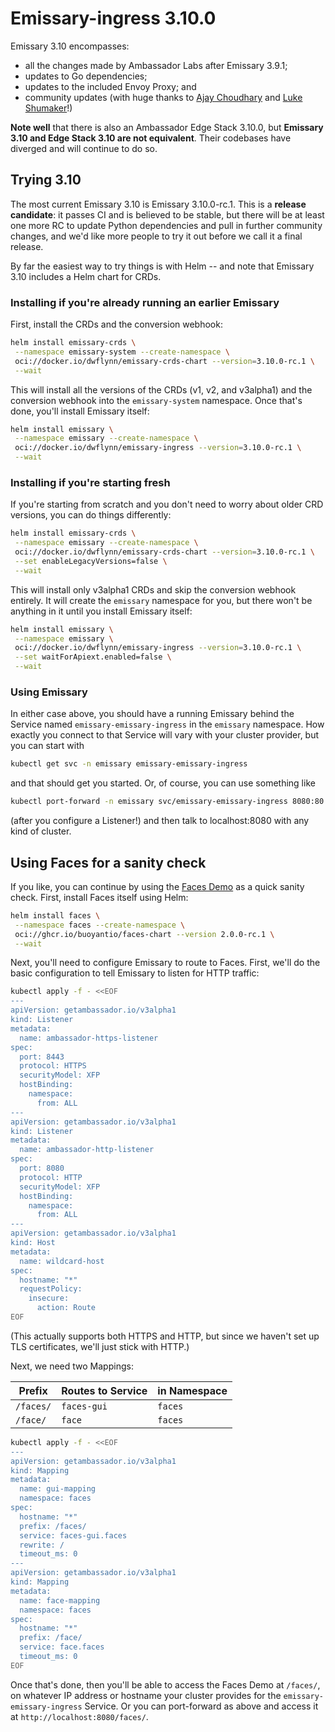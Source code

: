 # Emissary-ingress 3.10.0

Emissary 3.10 encompasses:

- all the changes made by Ambassador Labs after Emissary 3.9.1;
- updates to Go dependencies;
- updates to the included Envoy Proxy; and
- community updates (with huge thanks to [Ajay Choudhary] and [Luke Shumaker]!)

**Note well** that there is also an Ambassador Edge Stack 3.10.0, but
**Emissary 3.10 and Edge Stack 3.10 are not equivalent**. Their codebases have
diverged and will continue to do so.

[Ajay Choudhary]: https://github.com/ajaychoudhary-hotstar
[Luke Shumaker]: https://github.com/lukeshu

## Trying 3.10

The most current Emissary 3.10 is Emissary 3.10.0-rc.1. This is a **release
candidate**: it passes CI and is believed to be stable, but there will be at
least one more RC to update Python dependencies and pull in further community
changes, and we'd like more people to try it out before we call it a final
release.

By far the easiest way to try things is with Helm -- and note that Emissary
3.10 includes a Helm chart for CRDs.

### Installing if you're already running an earlier Emissary

First, install the CRDs and the conversion webhook:

```bash
helm install emissary-crds \
 --namespace emissary-system --create-namespace \
 oci://docker.io/dwflynn/emissary-crds-chart --version=3.10.0-rc.1 \
 --wait
```

This will install all the versions of the CRDs (v1, v2, and v3alpha1) and the
conversion webhook into the `emissary-system` namespace. Once that's done, you'll install Emissary itself:

```bash
helm install emissary \
 --namespace emissary --create-namespace \
 oci://docker.io/dwflynn/emissary-ingress --version=3.10.0-rc.1 \
 --wait
```

### Installing if you're starting fresh

If you're starting from scratch and you don't need to worry about older CRD
versions, you can do things differently:

```bash
helm install emissary-crds \
 --namespace emissary --create-namespace \
 oci://docker.io/dwflynn/emissary-crds-chart --version=3.10.0-rc.1 \
 --set enableLegacyVersions=false \
 --wait
```

This will install only v3alpha1 CRDs and skip the conversion webhook entirely.
It will create the `emissary` namespace for you, but there won't be anything
in it until you install Emissary itself:

```bash
helm install emissary \
 --namespace emissary \
 oci://docker.io/dwflynn/emissary-ingress --version=3.10.0-rc.1 \
 --set waitForApiext.enabled=false \
 --wait
```

### Using Emissary

In either case above, you should have a running Emissary behind the Service
named `emissary-emissary-ingress` in the `emissary` namespace. How exactly you connect to that Service will vary with your cluster provider, but you can start with

```bash
kubectl get svc -n emissary emissary-emissary-ingress
```

and that should get you started. Or, of course, you can use something like

```bash
kubectl port-forward -n emissary svc/emissary-emissary-ingress 8080:80
```

(after you configure a Listener!) and then talk to localhost:8080 with any
kind of cluster.

## Using Faces for a sanity check

[Faces Demo]: https://github.com/buoyantio/faces-demo

If you like, you can continue by using the [Faces Demo] as a quick sanity
check. First, install Faces itself using Helm:

```bash
helm install faces \
 --namespace faces --create-namespace \
 oci://ghcr.io/buoyantio/faces-chart --version 2.0.0-rc.1 \
 --wait
```

Next, you'll need to configure Emissary to route to Faces. First, we'll do the
basic configuration to tell Emissary to listen for HTTP traffic:

```bash
kubectl apply -f - <<EOF
---
apiVersion: getambassador.io/v3alpha1
kind: Listener
metadata:
  name: ambassador-https-listener
spec:
  port: 8443
  protocol: HTTPS
  securityModel: XFP
  hostBinding:
    namespace:
      from: ALL
---
apiVersion: getambassador.io/v3alpha1
kind: Listener
metadata:
  name: ambassador-http-listener
spec:
  port: 8080
  protocol: HTTP
  securityModel: XFP
  hostBinding:
    namespace:
      from: ALL
---
apiVersion: getambassador.io/v3alpha1
kind: Host
metadata:
  name: wildcard-host
spec:
  hostname: "*"
  requestPolicy:
    insecure:
      action: Route
EOF
```

(This actually supports both HTTPS and HTTP, but since we haven't set up TLS
certificates, we'll just stick with HTTP.)

Next, we need two Mappings:

| Prefix    | Routes to Service | in Namespace |
| --------- | ----------------- | ------------ |
| `/faces/` | `faces-gui`       | `faces`      |
| `/face/`  | `face`            | `faces`      |

```bash
kubectl apply -f - <<EOF
---
apiVersion: getambassador.io/v3alpha1
kind: Mapping
metadata:
  name: gui-mapping
  namespace: faces
spec:
  hostname: "*"
  prefix: /faces/
  service: faces-gui.faces
  rewrite: /
  timeout_ms: 0
---
apiVersion: getambassador.io/v3alpha1
kind: Mapping
metadata:
  name: face-mapping
  namespace: faces
spec:
  hostname: "*"
  prefix: /face/
  service: face.faces
  timeout_ms: 0
EOF
```

Once that's done, then you'll be able to access the Faces Demo at `/faces/`,
on whatever IP address or hostname your cluster provides for the
`emissary-emissary-ingress` Service. Or you can port-forward as above and
access it at `http://localhost:8080/faces/`.
